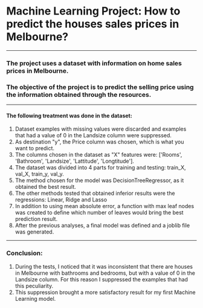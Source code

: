 # Machine Learning Project: How to predict the houses sales prices in Melbourne?  
---
### The project uses a dataset with information on home sales prices in Melbourne.  
### The objective of the project is to predict the selling price using the information obtained through the resources.   
---
#### The following treatment was done in the dataset:  
1. Dataset examples with missing values were discarded and examples that had a value of 0 in the Landsize column were suppressed.
2. As destination "y", the Price column was chosen, which is what you want to predict.
3. The columns chosen in the dataset as "X" features were: ['Rooms', 'Bathroom', 'Landsize', 'Lattitude', 'Longtitude'].
4. The dataset was divided into 4 parts for training and testing: train_X, val_X, train_y, val_y.
5. The method chosen for the model was DecisionTreeRegressor, as it obtained the best result.
6. The other methods tested that obtained inferior results were the regressions: Linear, Ridge and Lasso  
7. In addition to using mean absolute error, a function with max leaf nodes was created to define which number of leaves would bring the best prediction result.
8. After the previous analyses, a final model was defined and a joblib file was generated.
---
### **Conclusion:**  
1. During the tests, I noticed that it was inconsistent that there are houses in Melbourne with bathrooms and bedrooms, but with a value of 0 in the Landsize column. For this reason I suppressed the examples that had this peculiarity.
2. This suppression brought a more satisfactory result for my first Machine Learning model.